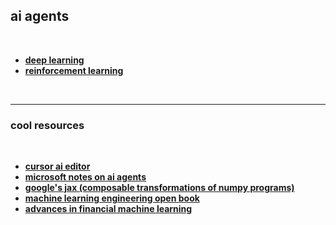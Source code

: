 ## ai agents

<br>

* **[deep learning](deep_learning.md)**
* **[reinforcement learning](reinforcement_learning.md)**

<br>

----

### cool resources

<br>

* **[cursor ai editor](https://www.cursor.com/)**
* **[microsoft notes on ai agents](https://github.com/microsoft/generative-ai-for-beginners/tree/main/17-ai-agents)**
* **[google's jax (composable transformations of numpy programs)](https://github.com/google/jax)**
* **[machine learning engineering open book](https://github.com/stas00/ml-engineering)**
* **[advances in financial machine learning](books/advances_in_financial_machine_learning.pdf)**
